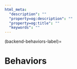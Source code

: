 ```yaml
---
html_meta:
  "description": ""
  "property=og:description": ""
  "property=og:title": ""
  "keywords": ""
---
```


(backend-behaviors-label)=

# Behaviors

